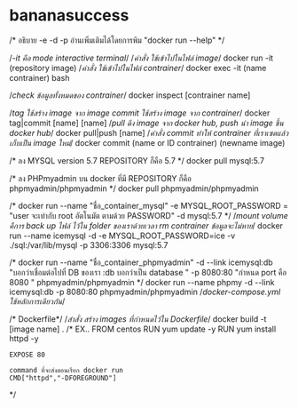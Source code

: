 ﻿# bananasuccess
/* อธิบาย -e -d -p อ่านเพิ่มเติมได้โดยการพิม "docker run --help" */

/*-it คือ mode interactive terminal*/
/*คำสั่ง ใช้เข้าไปในไฟล์ image*/
docker run -it (repository image)
/*คำสั่ง ใช้เข้าไปในไฟล์ contrainer*/
docker exec -it (name contrainer) bash

/*check ข้อมูลทั้งหมดของ contrainer*/
docker inspect [contrainer name]

/*tag ใช้สร้าง image จาก image commit ใช้สร้าง image จาก contrainer*/
docker tag|commit [name] [name]
/*pull ดึง image จาก docker hub, push นำ image ขึ้น docker hub*/
docker pull|push [name]
/*คำสั่ง commit ทำให้ contrainer ที่เราเซตแล้ว เก็บเป็น image ใหม่*/
docker commit (name or ID contrainer) (newname image)



/* ลง MYSQL version 5.7 REPOSITORY ก็คือ 5.7 */
docker pull mysql:5.7 

/* ลง PHPmyadmin บน docker ที่มี REPOSITORY ก็คือ phpmyadmin/phpmyadmin */
docker pull phpmyadmin/phpmyadmin

/* docker run --name "ชื่อ_container_mysql" -e MYSQL_ROOT_PASSWORD =
 "user จะเท่ากับ root อัตโนมัต ตามด้วย PASSWORD" -d mysql:5.7 */
 /*mount volume คืการ back up ไฟล์ ไว้ใน folder ของเราด้วยเวลา rm contrainer ข้อมูลจะไม่หาย*/
docker run --name icemysql -d -e MYSQL_ROOT_PASSWORD=ice -v ./sql:/var/lib/mysql -p 3306:3306 mysql:5.7

/* docker run --name "ชื่อ_container_phpmyadmin" -d --link icemysql:db "บอกว่าเชื่อมต่อไปที่ DB ของเรา 
 :db บอกว่าเป็น database "  -p 8080:80 "กำหนด port คือ 8080 " phpmyadmin/phpmyadmin */ 
docker run --name phpmy -d --link icemysql:db -p 8080:80 phpmyadmin/phpmyadmin
/*docker-compose.yml ใช้หลักการเดียวกัน*/



/* Dockerfile*/
/*สำสั่ง สร้าง images ที่กำหนดไว้ใน Dockerfile*/
docker build -t [image name] .
/*  EX..
    FROM centos
    RUN yum update -y
    RUN yum install httpd -y

    EXPOSE 80

    command ที่จะส่งตอนเรียก docker run
    CMD["httpd","-DFOREGROUND"]
*/
